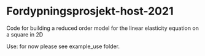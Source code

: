 # Fordypningsprosjekt-host-2021

Code for building a reduced order model for the linear elasticity equation on a square in 2D

Use: for now please see example_use folder.
